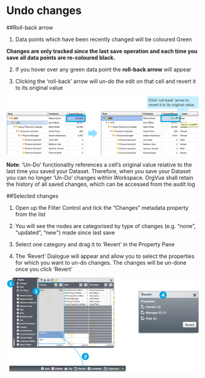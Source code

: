 # Undo changes

##Roll-back arrow


1. Data points which have been recently changed will be coloured Green

  **Changes are only tracked since the last save operation and each time you save all data points are re-coloured black.**

2. If you hover over any green data point the **roll-back arrow** will appear

3. Clicking the ‘roll-back’ arrow will un-do the edit on that cell and revert it to its original value

![](4-033.rollbackarrow.png)

**Note**: ‘Un-Do’ functionality references a cell’s original value relative to the last time you saved your Dataset.  Therefore, when you save your Dataset you can no longer ‘Un-Do’ changes within Workspace. OrgVue shall retain the history of all saved changes, which can be accessed from the audit log

##Selected changes

1. Open up the Filter Control and tick the “Changes” metadata property from the list

2. You will see the nodes are categorised by type of changes (e.g. “none”, “updated”, “new”) made since last save

3. Select one category and drag it to ‘Revert’ in the Property Pane

4. The ‘Revert’ Dialogue will appear and allow you to select the properties for which you want to un-do changes. The changes will be un-done once you click ‘Revert’

![](4-034.undoselected.png)


